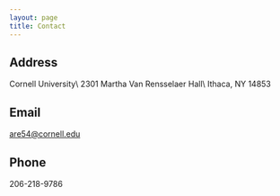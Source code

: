 ```yaml
---
layout: page
title: Contact
---
```


## Address
Cornell University\\
2301 Martha Van Rensselaer Hall\\
Ithaca, NY 14853

## Email
are54@cornell.edu

## Phone
206-218-9786